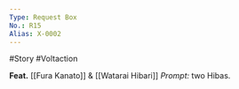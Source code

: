 ```yaml
---
Type: Request Box
No.: R15
Alias: X-0002
---
```

#Story #Voltaction 

**Feat.** [[Fura Kanato]] & [[Watarai Hibari]]
*Prompt:* two Hibas.



